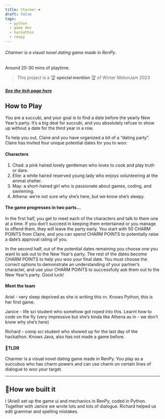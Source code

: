 ```yaml
---
title: Charmer ❤️
draft: false
tags:
  - python
  - game dev
  - hackathon
  - renpy
---
```


###### Charmer is a visual novel dating game made in RenPy.  
Around 20-30 mins of playtime.

>This project is a 🏆 **special mention** 🏆 of Winter MelonJam 2023

##### [See the itch page here](https://arielycliu.itch.io/charmer)


## How to Play
You are a succubi, and your goal is to find a date before the yearly New Year’s party. It’s a big deal for succubi, and you absolutely refuse to show up without a date for the third year in a row.

To help you out, Claire and you have organized a bit of a “dating party”. Claire has invited four unique potential dates for you to woo:  

#### Characters
1.  Chad: a pink haired lovely gentleman who loves to cook and play truth or dare.
2.  Ellie: a white haired reserved young lady who enjoys volunteering at the animal shelter.
3.  May: a short-haired girl who is passionate about games, coding, and swimming.
4.  Athena: we’re not sure why she’s here, but we know she’s sleepy.

#### The game progresses in two parts…

In the first half, you get to meet each of the characters and talk to them one at a time. If you don’t succeed in keeping them entertained or you manage to offend them, they will leave the party early. You start with 50 CHARM POINTS from Claire, and you can spend CHARM POINTS to potentially raise a date’s approval rating of you.

In the second half, out of the potential dates remaining you choose one you want to ask out to the New Year’s party. The rest of the dates become CHARM POINTS to help you woo your final date. You must choose the correct options to demonstrate an understanding of your partner’s character, and use your CHARM POINTS to successfully ask them out to the New Year’s party. Good luck!

#### Meet the team
Ariel - very sleep deprived as she is writing this rn. Knows Python, this is her first game.

Janice - life sci student who somehow got roped into this. Learnt how to code on the fly (very impressive but she’s kinda like Athena as in - we don’t know why she’s here)

Richard - comp sci student who showed up for the last day of the hackathon. Knows Java, also has not made a game before.

#### 📖TLDR
Charmer is a visual novel dating game made in RenPy. You play as a succubus who has charm powers and can use charm on certain lines of dialogue to woo your target.

---

## 🔨How we built it
I (Ariel) set up the game ui and mechanics in RenPy, coded in Python. Together with Janice we wrote lots and lots of dialogue. Richard helped us edit grammar and spelling mistakes.